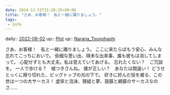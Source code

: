 ```yaml
---
date: 2024-12-21T15:20:15+09:00
title: "さあ、お客様！　私と一緒に踊りましょう。"
tags:
 - Info
---
```


daily:: [2022-08-02](Daily_Note/2022-08-02.md)
up:: [Plot](../Bar/Novel/Chaos/Plot.md)
up:: [Narana_Tsunohashi](../Bar/Novel/Nacaria/Narana_Tsunohashi.md)

さあ、お客様！　私と一緒に踊りましょう。
ここに来たらばもう安心、みんな忘れてこっちにおいで。
些細な思い出、瑣末な出来事、誰も彼もは消してしまって。
心配せずとも大丈夫。私は覚えていてあげる。
忘れたくない？　ご冗談を。
一人で歩ける？　嘘つきさんね。
僕が正しい？　あなたは間違い！
どうせとっくに擦り切れた、ビッグトップの光の下で。
好きに好んだ役を被る、この世は一つの大サーカス！
虚栄と泡沫、猜疑と夢、鼓膜と網膜のサーカスなのさ……